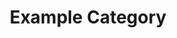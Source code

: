 ---
title: Example Category
description: A description of this category 1
image: 2153815980856311808.jpeg

# Badge style
style:
    background: "#2a9d8f"
    color: "#fff"
---